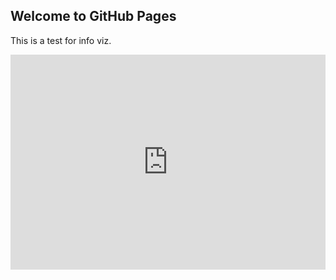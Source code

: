 ## Welcome to GitHub Pages

This is a test for info viz.


<html>
  <iframe width="100%" height="344" frameborder="0"
  src="https://observablehq.com/embed/@gaoag/vega-lite-assignment?cells=emb"></iframe>
</html>
